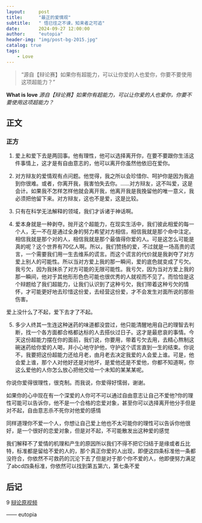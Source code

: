 ```yaml
---
layout:     post
title:      "最正的爱情观"
subtitle:   " 悟已往之不谏，知来者之可追"
date:       2024-09-27 12:00:00
author:     "eutopia"
header-img: "img/post-bg-2015.jpg"
catalog: true
tags:
    - Love
---
```


> “源自【辩论赛】如果你有超能力，可以让你爱的人也爱你，你要不要使用这项超能力？”


**What is love**
*源自【辩论赛】如果你有超能力，可以让你爱的人也爱你，你要不要使用这项超能力？*

<p id = "build"></p>

## 正文

### 正方
1. 爱上和爱下去是两回事。他有理性，他可以选择离开你，在要不要跟你生活这件事情上，这才是有自由意志的，他可以离开你虽然他依旧在爱你。

2. 对方辩友的爱情观有点问题。他觉得，我之所以会珍惜你、呵护你是因为我追到你很难。或者，你离开我，我害怕失去你。......对方辩友，这不叫爱，这是会计。如果我不怎样怎样他就会离开我，他离开我是我挽留他的唯一意义，我必须把他留下来。对方辩友，这也不是爱，这是比较。

3. 只有在科学无法解释的领域，我们才诉诸于神话啊。

4. 爱本身就是一种剥夺。抛开这个超能力，在现实生活中，我们彼此相爱的每一个人，无一不在是通过全身的努力希望对方相信，相信我就是那个命中注定。相信我就是那个对的人，相信我就是那个最值得你爱的人。可是这怎么可能是真的呢？这个世界有70亿人啊。所以，我们赞扬的爱，不过就是一场高贵的谎言，一个需要我们用一生去维系的谎言。而这个谎言的代价就是我剥夺了对方爱上别人的可能性。所以当对方爱上我的那一瞬间，爱的底色就变成了亏欠。我亏欠，因为我抹杀了对方可能的无限可能性。我亏欠，因为当对方爱上我的那一瞬间，他对于其他形形色色可能也很优秀的人就视而不见了。而恰恰是这个辩题给了我们超能力，让我们认识到了这种亏欠，我们带着这种亏欠的情怀，才可能更好地去珍惜这份爱，去经营这份爱，才不会发生对面所说的那些伤害。

爱上没什么了不起，爱下去才了不起。

5. 多少人终其一生连这种迷药的味道都没尝过，他只能清醒地用自己的理智去判断，找一个各方面都合格都达标的人去搭伙过日子。这才是最悲哀的事情。今天这份超能力摆在你的面前，我们说，你要用，带着亏欠去用，去精心熬制这碗迷药给你爱的人喝，并小心地守护他，守护这个谎言直到一生的结束。你说不，我要把这份超能力还给月老，由月老去决定我爱的人会爱上谁。可是，他会爱上谁，那个人对他好还是对他坏，是爱他还是不爱他，你都不知道啊，你这么爱他的人你怎么放心把他交给一个未知的某某某呢。

你说你爱得很理性，很克制。而我说，你爱得好懦弱，谢谢。





如果你的心中现在有一个深爱的人你可不可以通过自由意志让自己不爱他?你的理性可能可以告诉你，他不是一个合格的恋爱对象，甚至你可以选择离开他分手但是对不起，自由意志杀不死你对他爱的感情

同样道理你不爱一个人，你想让自己爱上他也不太可能你的理性可以告诉你他很好，是一个很好的恋爱对象，但是对不起，不可能散发出这种爱的感觉

我们解释不了爱情的机理和产生的原因所以我们不得不把它归结于是缘或者丘比特，标准都是留给不爱的人的，那个真正你爱的人出现，即便这四条标准他一条都没符合，你依然不可救药的沉沦下去了但是对于那个你不爱的人，他即便努力满足了abcd四条标准，你依然可以找到第五第六，第七条不爱


## 后记

9
 [辩论原视频]( https://v.douyin.com/iBJBYsS1/) 

—— eutopia
